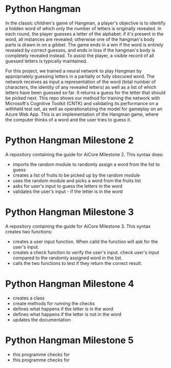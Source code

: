 # Python Hangman
In the classic children's game of Hangman, a player's objective is to identify a hidden word of which only the number of letters is originally revealed. In each round, the player guesses a letter of the alphabet: if it's present in the word, all instances are revealed; otherwise one of the hangman's body parts is drawn in on a gibbet. The game ends in a win if the word is entirely revealed by correct guesses, and ends in loss if the hangman's body is completely revealed instead. To assist the player, a visible record of all guessed letters is typically maintained.

For this project, we trained a neural network to play Hangman by appropriately guessing letters in a partially or fully obscured word. The network receives as input a representation of the word (total number of characters, the identity of any revealed letters) as well as a list of which letters have been guessed so far. It returns a guess for the letter that should be picked next. This repo shows our method for training the network with Microsoft's Cognitive Toolkit (CNTK) and validating its performance on a withheld test set, as well as operationalizing the model for gameplay on an Azure Web App.
This is an implementation of the Hangman game, where the computer thinks of a word and the user tries to guess it. 
# Python Hangman Milestone 2
A repository containing the guide for AiCore Milestone 2. This syntax does:
- imports the random module to randomly assign a word from the list to guess
- creates a list of fruits to be picked up by the random module
- uses the random module and picks a word from the fruits list
- asks for user's input to guess the letters in the word
- validates the user's input - if the letter is in the word
# Python Hangman Milestone 3
A repository containing the guide for AiCore Milestone 3. This syntax creates two functions:
- creates a user input function. When calld the function will ask for the user's input.
- creates a check function to verify the user's input. check user's input compared to the randomly assigned word in the list. 
- calls the two functions to test if they return the correct result. 
# Python Hangman Milestone 4
- creates a class
- create methods for running the checks
- defines what happens if the letter is in the word
- defines what happens if the letter is not in the word
- updates the documentation 

# Python Hangman Milestone 5
- this programme checks for 
- this programme checks for

